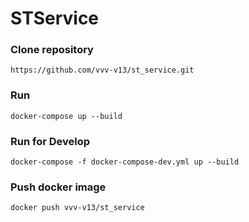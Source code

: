 # STService

### Clone repository
    https://github.com/vvv-v13/st_service.git

### Run
    docker-compose up --build

### Run for Develop 
    docker-compose -f docker-compose-dev.yml up --build

### Push docker image
    docker push vvv-v13/st_service

